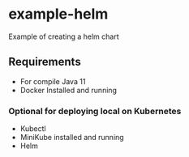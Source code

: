# example-helm
Example of creating a helm chart

## Requirements
- For compile Java 11
- Docker Installed and running

### Optional for deploying local on Kubernetes
- Kubectl
- MiniKube installed and running
- Helm